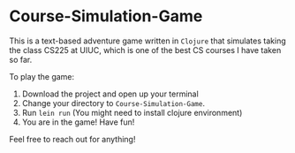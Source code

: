 # Course-Simulation-Game

This is a text-based adventure game written in `Clojure` that simulates taking the class CS225 at UIUC, which is one of the best CS courses I have taken so far. 

To play the game: 
1. Download the project and open up your terminal
2. Change your directory to `Course-Simulation-Game`.
3. Run `lein run` (You might need to install clojure environment)
4. You are in the game! Have fun!

Feel free to reach out for anything!

<!-- --- -->
<!-- Declaration: This project is completely designed, created, and developed by me (Ruidi Huang) for the honors project of CS225 for the Fall 2021 semester. -->
